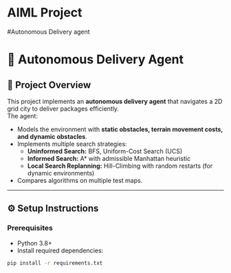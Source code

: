 # AIML Project
#Autonomous Delivery agent
# 🚚 Autonomous Delivery Agent

## 📖 Project Overview
This project implements an **autonomous delivery agent** that navigates a 2D grid city to deliver packages efficiently.  
The agent:
- Models the environment with **static obstacles, terrain movement costs, and dynamic obstacles**.
- Implements multiple search strategies:
  - **Uninformed Search:** BFS, Uniform-Cost Search (UCS)
  - **Informed Search:** A* with admissible Manhattan heuristic
  - **Local Search Replanning:** Hill-Climbing with random restarts (for dynamic environments)
- Compares algorithms on multiple test maps.

---

## ⚙️ Setup Instructions

### Prerequisites
- Python 3.8+  
- Install required dependencies:
```bash
pip install -r requirements.txt
